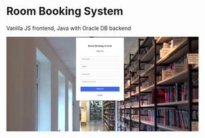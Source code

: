 # Room Booking System
Vanilla JS frontend, Java with Oracle DB backend

![image](https://github.com/eoinoreilly30/room-booking-system/blob/master/screenshot.png)
